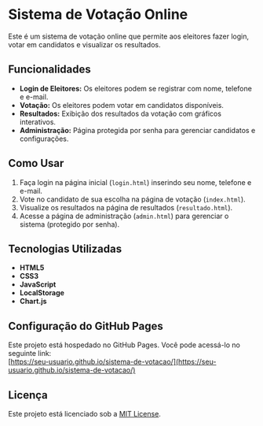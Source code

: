 # Sistema de Votação Online

Este é um sistema de votação online que permite aos eleitores fazer login, votar em candidatos e visualizar os resultados.

## Funcionalidades

- **Login de Eleitores:** Os eleitores podem se registrar com nome, telefone e e-mail.
- **Votação:** Os eleitores podem votar em candidatos disponíveis.
- **Resultados:** Exibição dos resultados da votação com gráficos interativos.
- **Administração:** Página protegida por senha para gerenciar candidatos e configurações.

## Como Usar

1. Faça login na página inicial (`login.html`) inserindo seu nome, telefone e e-mail.
2. Vote no candidato de sua escolha na página de votação (`index.html`).
3. Visualize os resultados na página de resultados (`resultado.html`).
4. Acesse a página de administração (`admin.html`) para gerenciar o sistema (protegido por senha).

## Tecnologias Utilizadas

- **HTML5**
- **CSS3**
- **JavaScript**
- **LocalStorage**
- **Chart.js**

## Configuração do GitHub Pages

Este projeto está hospedado no GitHub Pages. Você pode acessá-lo no seguinte link:  
[https://seu-usuario.github.io/sistema-de-votacao/](https://seu-usuario.github.io/sistema-de-votacao/)

## Licença

Este projeto está licenciado sob a [MIT License](LICENSE).
